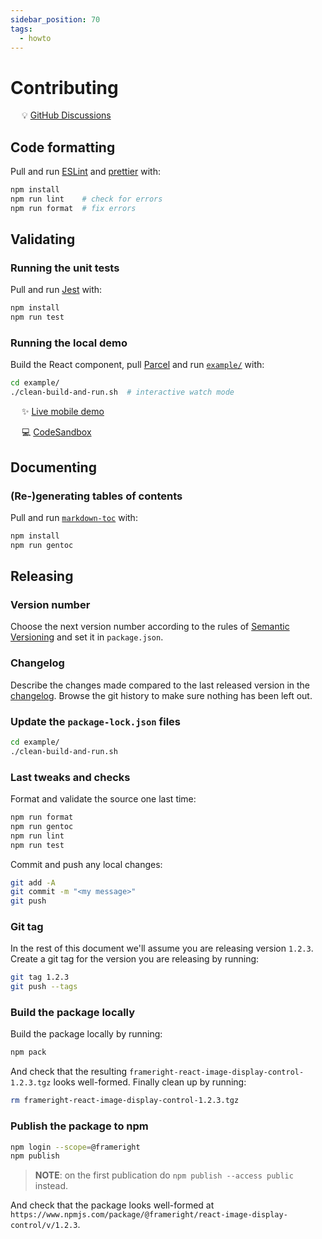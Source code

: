 ```yaml
---
sidebar_position: 70
tags:
  - howto
---
```


# Contributing

&emsp; :bulb: [GitHub Discussions](https://github.com/Frameright/react-image-display-control/discussions)

## Code formatting

Pull and run [ESLint](https://eslint.org/) and
[prettier](https://github.com/prettier/prettier) with:

```bash
npm install
npm run lint    # check for errors
npm run format  # fix errors
```

## Validating

### Running the unit tests

Pull and run [Jest](https://jestjs.io/) with:

```bash
npm install
npm run test
```

### Running the local demo

Build the React component, pull [Parcel](https://parceljs.org/) and run
[`example/`](example.md) with:

```bash
cd example/
./clean-build-and-run.sh  # interactive watch mode
```

&emsp; :sparkles: [Live mobile demo](https://react.frameright.io)

&emsp; 💻 [CodeSandbox](https://codesandbox.io/s/image-display-control-react-component-m6qj9r)

## Documenting

### (Re-)generating tables of contents

Pull and run [`markdown-toc`](https://github.com/jonschlinkert/markdown-toc)
with:

```bash
npm install
npm run gentoc
```

## Releasing

### Version number

Choose the next version number according to the rules of
[Semantic Versioning](https://semver.org/) and set it in `package.json`.

### Changelog

Describe the changes made compared to the last released version in the
[changelog](changelog.md). Browse the git history to make sure nothing has been
left out.

### Update the `package-lock.json` files

```bash
cd example/
./clean-build-and-run.sh
```

### Last tweaks and checks

Format and validate the source one last time:

```bash
npm run format
npm run gentoc
npm run lint
npm run test
```

Commit and push any local changes:

```bash
git add -A
git commit -m "<my message>"
git push
```

### Git tag

In the rest of this document we'll assume you are releasing version `1.2.3`.
Create a git tag for the version you are releasing by running:

```bash
git tag 1.2.3
git push --tags
```

### Build the package locally

Build the package locally by running:

```bash
npm pack
```

And check that the resulting
`frameright-react-image-display-control-1.2.3.tgz` looks well-formed.
Finally clean up by running:

```bash
rm frameright-react-image-display-control-1.2.3.tgz
```

### Publish the package to npm

```bash
npm login --scope=@frameright
npm publish
```

> **NOTE**: on the first publication do `npm publish --access public` instead.

And check that the package looks well-formed at
`https://www.npmjs.com/package/@frameright/react-image-display-control/v/1.2.3`.
